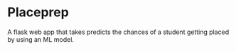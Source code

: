 # Placeprep
A flask web app that takes predicts the chances of a student getting placed by using an ML model.
